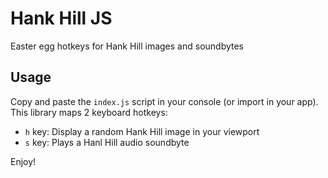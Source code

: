 # Hank Hill JS
Easter egg hotkeys for Hank Hill images and soundbytes

## Usage
Copy and paste the `index.js` script in your console (or import in your app). This library maps 2 keyboard hotkeys:
 - `h` key: Display a random Hank Hill image in your viewport
 - `s` key: Plays a Hanl Hill audio soundbyte
 
Enjoy!
